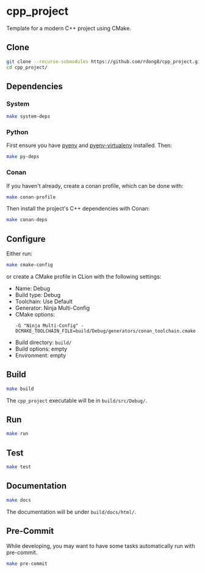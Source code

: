 # cpp_project
Template for a modern C++ project using CMake.

## Clone
```bash
git clone --recurse-submodules https://github.com/rdong8/cpp_project.git
cd cpp_project/
```

## Dependencies

### System

```bash
make system-deps
```

### Python

First ensure you have [pyenv](https://github.com/pyenv/pyenv) and
[pyenv-virtualenv](https://github.com/pyenv/pyenv-virtualenv) installed. Then:

```bash
make py-deps
```

### Conan

If you haven't already, create a conan profile, which can be done with:

```bash
make conan-profile
```

Then install the project's C++ dependencies with Conan:

```bash
make conan-deps
```

## Configure

Either run:

```bash
make cmake-config
```

or create a CMake profile in CLion with the following settings:

- Name: Debug
- Build type: Debug
- Toolchain: Use Default
- Generator: Ninja Multi-Config
- CMake options:
    ```
    -G "Ninja Multi-Config" -DCMAKE_TOOLCHAIN_FILE=build/Debug/generators/conan_toolchain.cmake
    ```
- Build directory: `build/`
- Build options: empty
- Environment: empty

## Build

```bash
make build
```

The `cpp_project` executable will be in `build/src/Debug/`.

## Run

```bash
make run
```

## Test

```bash
make test
```

## Documentation

```bash
make docs
```

The documentation will be under `build/docs/html/`.

## Pre-Commit

While developing, you may want to have some tasks automatically run with pre-commit.

```bash
make pre-commit
```
